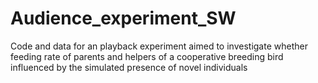 # Audience_experiment_SW
Code and data for an playback experiment aimed to investigate whether feeding rate of parents and helpers of a cooperative breeding bird influenced by the simulated presence of novel individuals

